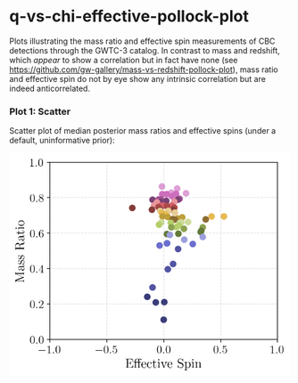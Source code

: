 # q-vs-chi-effective-pollock-plot

Plots illustrating the mass ratio and effective spin measurements of CBC detections through the GWTC-3 catalog.
In contrast to mass and redshift, which *appear* to show a correlation but in fact have none (see https://github.com/gw-gallery/mass-vs-redshift-pollock-plot), mass ratio and effective spin do not by eye show any intrinsic correlation but are indeed anticorrelated.

### Plot 1: Scatter

Scatter plot of median posterior mass ratios and effective spins (under a default, uninformative prior):

![alt text](q_v_chi-effective-pollock-plot.png)
